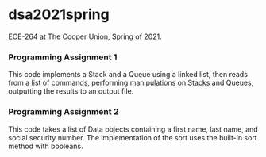 # dsa2021spring

ECE-264 at The Cooper Union, Spring of 2021.

### Programming Assignment 1
This code implements a Stack and a Queue using a linked list, then
reads from a list of commands, performing manipulations on Stacks and 
Queues, outputting the results to an output file.

### Programming Assignment 2
This code takes a list of Data objects containing a first name, last name, 
and social security number. The implementation of the sort uses the built-in 
sort method with booleans.

